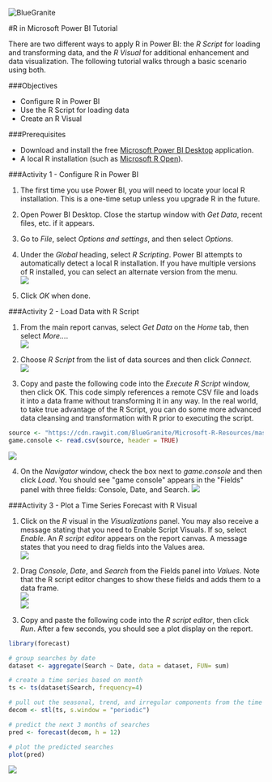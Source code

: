 ![BlueGranite](https://raw.githubusercontent.com/BlueGranite/BlueGranite.github.io/master/assets/images/Blue-Granite-Logo.png)

#R in Microsoft Power BI Tutorial

There are two different ways to apply R in Power BI: the *R Script* for loading and transforming data, and the *R Visual* for additional enhancement and data visualization. The following tutorial walks through a basic scenario using both.

###Objectives
- Configure R in Power BI
- Use the R Script for loading data
- Create an R Visual

###Prerequisites
- Download and install the free [Microsoft Power BI Desktop](https://powerbi.microsoft.com/en-us/desktop) application.
- A local R installation (such as [Microsoft R Open](https://mran.revolutionanalytics.com/open)).


###Activity 1 - Configure R in Power BI
1. The first time you use Power BI, you will need to locate your local R installation. This is a one-time setup unless you upgrade R in the future.  
2. Open Power BI Desktop. Close the startup window with *Get Data*, recent files, etc. if it appears.  
3. Go to *File*, select *Options and settings*, and then select *Options*.  
4. Under the *Global* heading, select *R Scripting*. Power BI attempts to automatically detect a local R installation. If you have multiple versions of R installed, you can select an alternate version from the menu.  
![](https://raw.githubusercontent.com/BlueGranite/Microsoft-R-Resources/master/power-bi/tutorial-assets/screenshot-pbi-config-01.PNG)

5. Click *OK* when done.  


###Activity 2 - Load Data with R Script
1. From the main report canvas, select *Get Data* on the *Home* tab, then select *More...*.  
![](https://raw.githubusercontent.com/BlueGranite/Microsoft-R-Resources/master/power-bi/tutorial-assets/screenshot-pbi-script-01.PNG)

2. Choose *R Script* from the list of data sources and then click *Connect*.  
![](https://raw.githubusercontent.com/BlueGranite/Microsoft-R-Resources/master/power-bi/tutorial-assets/screenshot-pbi-script-02.PNG)

3. Copy and paste the following code into the *Execute R Script* window, then click OK. This code simply references a remote CSV file and loads it into a data frame without transforming it in any way. In the real world, to take true advantage of the R Script, you can do some more advanced data cleansing and transformation with R prior to executing the script. 
```R
source <- "https://cdn.rawgit.com/BlueGranite/Microsoft-R-Resources/master/power-bi/gameconsole.csv"  
game.console <- read.csv(source, header = TRUE)
```
![](https://raw.githubusercontent.com/BlueGranite/Microsoft-R-Resources/master/power-bi/tutorial-assets/screenshot-pbi-script-03.PNG)  

4. On the *Navigator* window, check the box next to *game.console* and then click *Load*. You should see "game console" appears in the "Fields" panel with three fields: Console, Date, and Search.
![](https://raw.githubusercontent.com/BlueGranite/Microsoft-R-Resources/master/power-bi/tutorial-assets/screenshot-pbi-script-04.PNG)


###Activity 3 - Plot a Time Series Forecast with R Visual
1. Click on the *R* visual in the *Visualizations* panel. You may also receive a message stating that you need to Enable Script Visuals. If so, select *Enable*. An *R script editor* appears on the report canvas. A message states that you need to drag fields into the Values area.  
![](https://raw.githubusercontent.com/BlueGranite/Microsoft-R-Resources/master/power-bi/tutorial-assets/screenshot-pbi-visual-01.PNG)

2. Drag *Console*, *Date*, and *Search* from the Fields panel into *Values*. Note that the R script editor changes to show these fields and adds them to a data frame.  
![](https://raw.githubusercontent.com/BlueGranite/Microsoft-R-Resources/master/power-bi/tutorial-assets/screenshot-pbi-visual-02.PNG)  
![](https://raw.githubusercontent.com/BlueGranite/Microsoft-R-Resources/master/power-bi/tutorial-assets/screenshot-pbi-visual-03.PNG)

3. Copy and paste the following code into the *R script editor*, then click *Run*. After a few seconds, you should see a plot display on the report.  
```R
library(forecast)

# group searches by date
dataset <- aggregate(Search ~ Date, data = dataset, FUN= sum)

# create a time series based on month
ts <- ts(dataset$Search, frequency=4)

# pull out the seasonal, trend, and irregular components from the time series (train the forecast model)
decom <- stl(ts, s.window = "periodic")

# predict the next 3 months of searches
pred <- forecast(decom, h = 12)

# plot the predicted searches
plot(pred)
```
![](https://raw.githubusercontent.com/BlueGranite/Microsoft-R-Resources/master/power-bi/tutorial-assets/screenshot-pbi-visual-04.PNG)
